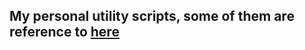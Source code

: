 ## My personal utility scripts, some of them are reference to [here](https://github.com/yaocccc/scripts)


